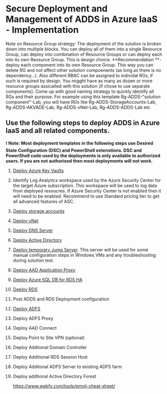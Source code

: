 # Secure Deployment and Management of ADDS in Azure IaaS - Implementation

Note on Resource Group strategy: The deployment of the solution is broken down 
into multiple blocks. You can deploy all of them into a single Resource Group, 
can deploy into combination of Resource Groups or can deploy each into its 
own Reosurce Group. This is design choice. 
**Recommendation **- deploy each component into its own Resource Group. This way you 
can delete RG and not affect other solution compoenents (as long as there is no 
dependency...). Also different RBAC can be assigned to individal RGs, if such is 
required by design. You migght have as many as dozen or more resource groups assicaited with this solution (if chose to use separate components). 
Come up with good naming strategy to quickly identify all RGs and their purpose. For example using this template Rg-ADDS-"solution component"-Lab, you will have RGs like 
Rg-ADDS-StorageAccounts-Lab, Rg-ADDS-AKVADE-Lab, Rg-ADDS-vNet-Lab, Rg-ADDS-ADDS-Lab etc

## Use the following steps to deploy ADDS in Azure IaaS and all related components.

:heavy_exclamation_mark: **Note: Most deployment templates in the following steps use Desired State Configuration (DSC) and PowerShell extenstions. 
DSC and PowerShell code used by the deployments is only available to authorized users. 
If you are not authorised then most deployments will not work.**


1. [Deploy Azure Key Vaults](DeployAzureKeyVaults.md)
2. Identify Log Analytics workspace used by the Azure Security Center for the target Azure subscription. 
    This workspace will be used to log data from deployed resoucres. If Azure Security Center is not enabled then it will need to be enabled. Recommend to use Standard pricing tier to get all advanced features of ASC.
3. [Deploy storage accounts](DeployStorageAccounts.md)
4. [Deploy vNet](DeployvNet.md)
5. [Deploy DNS Server](DeployDNSServer.md)
6. [Deploy Active Directory](DeployADDS.md)
7. [Deploy temporary Jump Server](DeployJumpServer.md). This server will be used for some manual configuration steps in Windows VMs and any troubleshooting during solution test.
8. [Deploy AAD Application Proxy](DeployAADApProxy.md)
9. [Deploy Azure SQL DB for RDS HA](DeployAzureSQL.md)
10. [Deploy RDS](DeployRDS.md)
11. Post ADDS and RDS Deployment configuration
12. [Deploy ADFS](DeployADFS.md)
13. Deploy ADFS Proxy
14. Deploy AAD Connect 
15. Deploy Point to Site VPN (optional)
16. Deploy Addtional Domain Controller
17. Deploy Additional RDS Session Host 
18. Deploy Additonal ADFS Server to existing ADFS farm
19. Deploy addtional Active Directory Forest


	https://www.webfx.com/tools/emoji-cheat-sheet/


